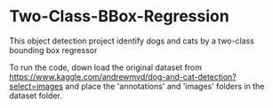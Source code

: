# Two-Class-BBox-Regression
 This object detection project identify dogs and cats by a two-class bounding box regressor

 To run the code, down load the original dataset from https://www.kaggle.com/andrewmvd/dog-and-cat-detection?select=images and place the 'annotations' and 'images' folders in the dataset folder.